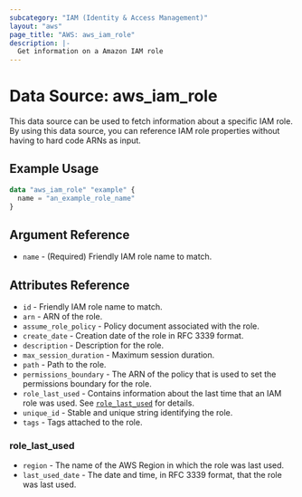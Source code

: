 ```yaml
---
subcategory: "IAM (Identity & Access Management)"
layout: "aws"
page_title: "AWS: aws_iam_role"
description: |-
  Get information on a Amazon IAM role
---
```


# Data Source: aws_iam_role

This data source can be used to fetch information about a specific
IAM role. By using this data source, you can reference IAM role
properties without having to hard code ARNs as input.

## Example Usage

```terraform
data "aws_iam_role" "example" {
  name = "an_example_role_name"
}
```

## Argument Reference

* `name` - (Required) Friendly IAM role name to match.

## Attributes Reference

* `id` - Friendly IAM role name to match.
* `arn` - ARN of the role.
* `assume_role_policy` - Policy document associated with the role.
* `create_date` - Creation date of the role in RFC 3339 format.
* `description` - Description for the role.
* `max_session_duration` - Maximum session duration.
* `path` - Path to the role.
* `permissions_boundary` - The ARN of the policy that is used to set the permissions boundary for the role.
* `role_last_used` - Contains information about the last time that an IAM role was used. See [`role_last_used`](#role_last_used) for details.
* `unique_id` - Stable and unique string identifying the role.
* `tags` - Tags attached to the role.

### role_last_used

* `region` - The name of the AWS Region in which the role was last used.
* `last_used_date` - The date and time, in RFC 3339 format, that the role was last used.
